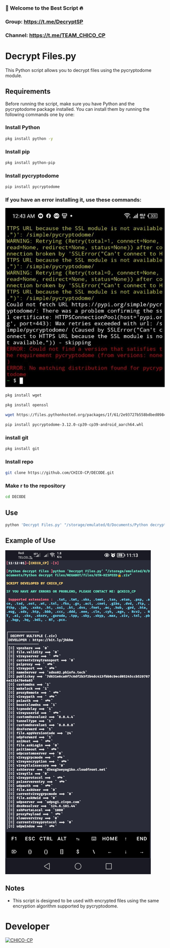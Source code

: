 ### 🌟 Welcome to the Best Script 🔥

### Group: https://t.me/DecryptSP
### Channel: https://t.me/TEAM_CHICO_CP

# Decrypt Files.py

This Python script allows you to decrypt files using the pycryptodome module.

## Requirements

Before running the script, make sure you have Python and the pycryptodome package installed. You can install them by running the following commands one by one:

### Install Python
```bash
pkg install python -y
```

### Install pip
```bash
pkg install python-pip
```

### Install pycryptodome
```bash
pip install pycryptodome
```
### If you have an error installing it, use these commands:
![Error](https://github.com/CHICO-CP/DECODE/blob/main/IGNORE/IMG_20240206_114430_502_edit_294009937424908.jpg) 

```bash
pkg install wget
```
```bash
pkg install openssl
```
```bash
wget https://files.pythonhosted.org/packages/1f/61/2e93727b558bdbed09845ee7ea6f65888cb19102b63d0216b1530b3067a1/pycryptodome-3.12.0-cp39-cp39-android_aarch64.whl
```
```bash
pip install pycryptodome-3.12.0-cp39-cp39-android_aarch64.whl
```

### install git
```bash
pkg install git
```
### Install repo
```bash
git clone https://github.com/CHICO-CP/DECODE.git
```
### Make r to the repository
```bash
cd DECODE
```
## Use
```bash
python 'Decrypt Files.py' "/storage/emulated/0/Documents/Python decrypt files/MEGABOT/files/GTM-HISPEED🔒.ziv"
```
## Example of Use

![Example of use](https://github.com/CHICO-CP/DECODE/raw/main/IGNORE/Screenshot_20240206_111340.jpg)

## Notes

- This script is designed to be used with encrypted files using the same encryption algorithm supported by pycryptodome.

 # Developer
<a href="https://github.com/CHICO-CP"><img src="https://github.com/CHICO-CP.png" width="140" height="140" alt="CHICO-CP"/></a>

